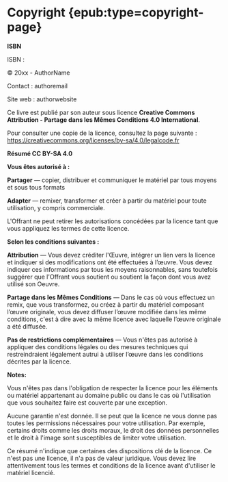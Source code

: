 # Copyright {epub:type=copyright-page}

**ISBN**

ISBN : 

© 20xx - AuthorName

Contact : authoremail

Site web : authorwebsite

Ce livre est publié par son auteur sous licence **Creative Commons Attribution - Partage dans les Mêmes Conditions 4.0 International**.

Pour consulter une copie de la licence, consultez la page suivante : https://creativecommons.org/licenses/by-sa/4.0/legalcode.fr

**Résumé CC BY-SA 4.0**

**Vous êtes autorisé à :**

**Partager** — copier, distribuer et communiquer le matériel par tous moyens et sous tous formats

**Adapter** — remixer, transformer et créer à partir du matériel pour toute utilisation, y compris commerciale.

L'Offrant ne peut retirer les autorisations concédées par la licence tant que vous appliquez les termes de cette licence.

**Selon les conditions suivantes :**

**Attribution** — Vous devez créditer l'Œuvre, intégrer un lien vers la licence et indiquer si des modifications ont été effectuées à l’œuvre. Vous devez indiquer ces informations par tous les moyens raisonnables, sans toutefois suggérer que l'Offrant vous soutient ou soutient la façon dont vous avez utilisé son Oeuvre.

**Partage dans les Mêmes Conditions** — Dans le cas où vous effectuez un remix, que vous transformez, ou créez à partir du matériel composant l’œuvre originale, vous devez diffuser l’œuvre modifiée dans les même conditions, c'est à dire avec la même licence avec laquelle l’œuvre originale a été diffusée.

**Pas de restrictions complémentaires** — Vous n'êtes pas autorisé à appliquer des conditions légales ou des mesures techniques qui restreindraient légalement autrui à utiliser l’œuvre dans les conditions décrites par la licence.

**Notes:**

Vous n'êtes pas dans l'obligation de respecter la licence pour les éléments ou matériel appartenant au domaine public ou dans le cas où l'utilisation que vous souhaitez faire est couverte par une exception.

Aucune garantie n'est donnée. Il se peut que la licence ne vous donne pas toutes les permissions nécessaires pour votre utilisation. Par exemple, certains droits comme les droits moraux, le droit des données personnelles et le droit à l'image sont susceptibles de limiter votre utilisation.

Ce résumé n'indique que certaines des dispositions clé de la licence. Ce n'est pas une licence, il n'a pas de valeur juridique. Vous devez lire attentivement tous les termes et conditions de la licence avant d'utiliser le matériel licencié.
